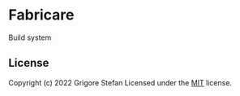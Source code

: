 # Fabricare

Build system

## License

Copyright (c) 2022 Grigore Stefan
Licensed under the [MIT](LICENSE) license.
